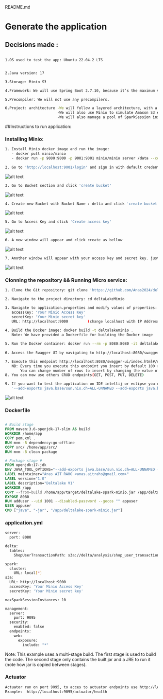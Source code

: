 README.md
# Generate the application
## Decisions made :
```sh

1.OS used to test the app: Ubuntu 22.04.2 LTS


2.Java version: 17

3.Storage: Minio S3

4.Framework: We will use Spring Boot 2.7.10, because it’s the maximum version compatible version with spark.

5.Precompiler: We will not use any precompilers.

6.Project: architecture -We will follow a layered architecture, with a controller layer for handling requests, a service layer for business logic, and a data access layer for accessing Delta tables.
                        -We will also use Minio to simulate Amason S3 environment and to store Data.
                        -We will also manage a pool of SparkSession instances with configurating class 'SparkSessionPool.java'
```
##Instructions to run application:
### Installing Minio:
```sh
1. Install Minio docker image and run the image:
   - docker pull minio/minio
   - docker run -p 9000:9000 -p 9001:9001 minio/minio server /data --console-address ":9001"
   
2. Go to 'http://localhost:9001/login' and sign in with default credentials (usename: minioadmin password: minioadmin)
```
![alt text](./images/img1.png)
```sh
3. Go to Bucket section and click 'create bucket'
```
![alt text](./images/img2.png)
```sh
4. Create new Bucket with Bucket Name : delta and click 'create bucket'
```
![alt text](./images/img3.png)
```sh
5. Go to Access Key and click 'Create access key'
```
![alt text](./images/img4.png)
```sh
6. A new window will appear and click create as bellow
```
![alt text](./images/img5.png)
```sh
7. Another window will appear with your access key and secret key. just copy them and save them somewhere we will use them later.
```
![alt text](./images/img6.png)

### Clonning the repository && Running Micro service:
```sh
1. Clone the Git repository: git clone 'https://github.com/Anas2024/deltaLakeMinio.git'

2. Navigate to the project directory: cd deltaLakeMinio

3. Navigate to application.properties and modify values of properties: (remember we already create Access Key and Secret Key in 'step 7' of 'Installing Minio')
   accessKey: 'Your Minio Access Key'
   secretKey: 'Your Minio secret key'
   URL: http://localhost:9000         (change localhost with IP Address of the localmachine where you run Minio)
   
4. Build the Docker image: docker build -t deltalakeminio .
   Note: We have provided a Dockerfile for building the Docker image

5. Run the Docker container: docker run --rm -p 8080:8080 -it deltalakeminio:latest 
   
6. Access the Swagger UI by navigating to http://localhost:8080/swagger-ui/index.html

7. Execute this endpoint http://localhost:8080/swagger-ui/index.html#/shop-user-transaction-controller/insertData to insert Data Minio delta bucket
   NB: Every time you execute this endpoint you insert by default 100 random rows in delta Minio bucket. 
       You can change number of rows to insert by changing the value of parameter 'numberOfRow'.
8. You can now use others CRUD endpoints(GET, POST, PUT, DELETE)

9. If you want to test the application on IDE intellij or eclipse you must Run configuration and add this line without quotes 
   '--add-exports java.base/sun.nio.ch=ALL-UNNAMED --add-exports java.base/sun.util.calendar=ALL-UNNAMED' on VM options like on the picture :
```
![alt text](./images/img7.png)

### Dockerfile

```dockerfile

# Build stage
FROM maven:3.6-openjdk-17-slim AS build
WORKDIR /home/app
COPY pom.xml .
RUN mvn -B dependency:go-offline
COPY src/ /home/app/src/
RUN mvn -B clean package

# Package stage #
FROM openjdk:17-jdk
ENV JAVA_TOOL_OPTIONS="--add-exports java.base/sun.nio.ch=ALL-UNNAMED --add-exports java.base/sun.util.calendar=ALL-UNNAMED"
LABEL maintainer="Anas AIT RAHO <anas.aitraho@gmail.com>"
LABEL version="1.0"
LABEL description="Deltalake V1"
WORKDIR /app
COPY --from=build /home/app/target/deltalake-spark-minio.jar /app/deltalake-spark-minio.jar
EXPOSE 8080
RUN adduser --uid 1001 --disabled-password --gecos "" appuser
USER appuser
CMD ["java", "-jar", "/app/deltalake-spark-minio.jar"]


```
### application.yml
```sh
server:
  port: 8080

delta:
  tables:
    ShopUserTransactionPath: s3a://delta/analysis/shop_user_transaction/

spark:
  cluster:
    URL: local[*]
s3a:
  URL: http://localhost:9000
  accessKey: 'Your Minio Access Key'
  secretKey: 'Your Minio secret key'

maxSparkSessionInstances: 10

management:
  server:
    port: 9095
  security:
    enabled: false
  endpoints:
    web:
      exposure:
        include: "*"

```
Note:  This example uses a multi-stage build. The first stage is used to build the code. The second stage only contains the built jar and a JRE to run it (note how jar is copied between stages).

### Actuator
```sh
Actuator run on port 9095, to acces to actuator endpoints use http://localhost:9095/actuator
Example:  http://localhost:9095/actuator/health
```

